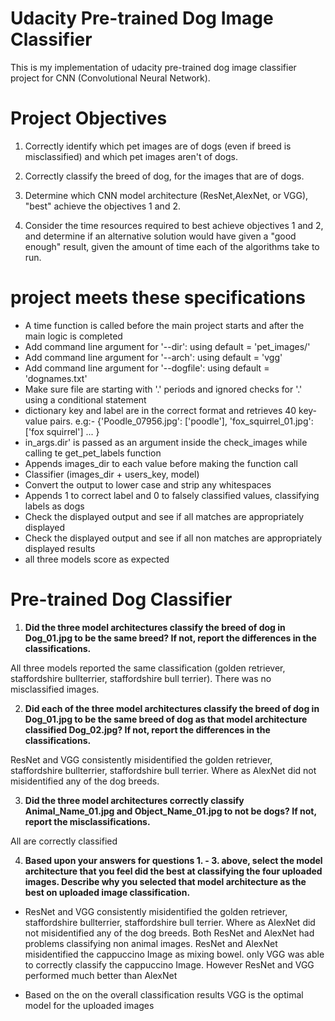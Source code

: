 # Udacity Pre-trained Dog Image Classifier

This is my implementation of udacity pre-trained dog image classifier project for CNN (Convolutional Neural Network).

# Project Objectives

1.  Correctly identify which pet images are of dogs (even if breed is misclassified) and which pet images aren't of dogs.

2.  Correctly classify the breed of dog, for the images that are of dogs.

3.  Determine which CNN model architecture (ResNet,AlexNet, or VGG), "best" achieve the objectives 1 and 2.

4.  Consider the time resources required to best achieve objectives 1 and 2, and determine if an alternative solution would have given a "good enough" result, given the amount of time each of the algorithms take to run.

# project meets these specifications

- A time function is called before the main project starts and after the main logic is completed
- Add command line argument for '--dir': using default = 'pet_images/'
- Add command line argument for '--arch': using default = 'vgg'
- Add command line argument for '--dogfile': using default = 'dognames.txt'
- Make sure file are starting with '.' periods and ignored checks for '.' using a conditional statement
- dictionary key and label are in the correct format and retrieves 40 key-value pairs. e.g:- {'Poodle_07956.jpg': ['poodle'], 'fox_squirrel_01.jpg': ['fox squirrel'] ... }
- in_args.dir' is passed as an argument inside the check_images while calling te get_pet_labels function
- Appends images_dir to each value before making the function call
- Classifier (images_dir + users_key, model)
- Convert the output to lower case and strip any whitespaces
- Appends 1 to correct label and 0 to falsely classified values, classifying labels as dogs
- Check the displayed output and see if all matches are appropriately displayed
- Check the displayed output and see if all non matches are appropriately displayed results
- all three models score as expected

# Pre-trained  Dog Classifier
1.  **Did the three model architectures classify the breed of dog in Dog_01.jpg to be the same breed? If not, report the differences in the classifications.**

All three models reported the same classification (golden retriever, staffordshire bullterrier, staffordshire bull terrier). There was no misclassified
images.

2.  **Did each of the three model architectures classify the breed of dog in Dog_01.jpg to be the same breed of dog as that model architecture classified Dog_02.jpg? If not, report the differences in the classifications.**

ResNet and VGG consistently misidentified the golden retriever, staffordshire bullterrier, staffordshire bull terrier. Where as AlexNet did not misidentified any of the dog breeds.

3. **Did the three model architectures correctly classify Animal_Name_01.jpg and Object_Name_01.jpg to not be dogs? If not, report the misclassifications.**

All are correctly classified

4.  **Based upon your answers for questions 1. - 3. above, select the model architecture that you feel did the best at classifying the four uploaded images. Describe why you selected that model architecture as the best on uploaded image classification.**

- ResNet and VGG consistently misidentified the golden retriever, staffordshire bullterrier, staffordshire bull terrier. Where as AlexNet did not misidentified any of the dog breeds. Both ResNet and AlexNet had problems classifying non animal images. ResNet and AlexNet misidentified the cappuccino Image as mixing bowel. only VGG was able to correctly classify the cappuccino Image. However ResNet and VGG performed much better than AlexNet

- Based on the on the overall classification results VGG is the optimal model for the uploaded images
